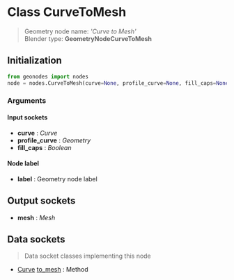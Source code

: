 
# Class CurveToMesh

> Geometry node name: _'Curve to Mesh'_<br>Blender type:  **GeometryNodeCurveToMesh**

## Initialization


```python
from geonodes import nodes
node = nodes.CurveToMesh(curve=None, profile_curve=None, fill_caps=None, label=None)
```


### Arguments


#### Input sockets



- **curve** : _Curve_
- **profile_curve** : _Geometry_
- **fill_caps** : _Boolean_



#### Node label



- **label** : Geometry node label



## Output sockets



- **mesh** : _Mesh_



## Data sockets

> Data socket classes implementing this node


- [Curve](./sockets/Curve.md) [to_mesh](./sockets/Curve.md#to_mesh) : Method


